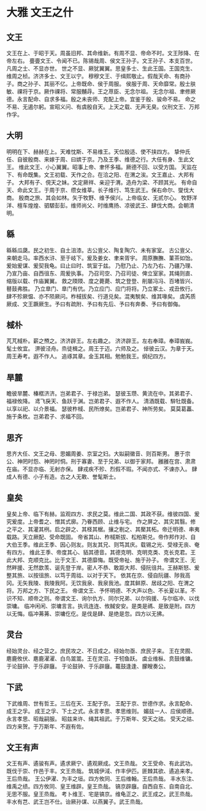 # 大雅 文王之什


## 文王

文王在上、于昭于天。周虽旧邦、其命维新。有周不显、帝命不时。文王陟降、在帝左右。
亹亹文王、令闻不已。陈锡哉周、侯文王孙子。文王孙子、本支百世。凡周之士、不显亦世。
世之不显、厥犹翼翼。思皇多士、生此王国。王国克生、维周之桢。济济多士、文王以宁。
穆穆文王、于缉熙敬止。假哉天命、有商孙子。商之孙子、其丽不亿。上帝既命、侯于周服。
侯服于周、天命靡常。殷士肤敏、祼将于京。厥作祼将、常服黼冔。王之荩臣、无念尔祖。
无念尔祖、聿修厥德。永言配命、自求多福。殷之未丧师、克配上帝。宜鉴于殷、骏命不易。
命之不易、无遏尔躬。宣昭义问、有虞殷自天。上天之载、无声无臭。仪刑文王、万邦作孚。


## 大明

明明在下、赫赫在上。天难忱斯、不易维王。天位殷适、使不挟四方。
挚仲氏任、自彼殷商、来嫁于周、曰嫔于京。乃及王季、维德之行。大任有身、生此文王。
维此文王、小心翼翼。昭事上帝、聿怀多福。厥德不回、以受方国。
天监在下、有命既集。文王初载、天作之合。在洽之阳、在渭之涘。文王嘉止、大邦有子。
大邦有子、俔天之妹。文定厥祥、亲迎于渭。造舟为梁、不顾其光。
有命自天、命此文王。于周于京、缵女维莘。长子维行、笃生武王。保右命尔、燮伐大商。
殷商之旅、其会如林。矢于牧野、维予侯兴。上帝临女、无贰尔心。
牧野洋洋、檀车煌煌、驷騵彭彭。维师尚父、时维鹰扬、凉彼武王、肆伐大商。会朝清明。


## 緜

緜緜瓜瓞。民之初生、自土沮漆。古公亶父、陶复陶穴、未有家室。
古公亶父、来朝走马。率西水浒、至于岐下。爰及姜女、聿来胥宇。
周原膴膴、菫茶如饴。爰始爰谋、爰契我龟。曰止曰时、筑室于兹。
乃慰乃止、乃左乃右、乃疆乃理、乃宣乃亩、自西徂东、周爰执事。
乃召司空、乃召司徒、俾立室家。其绳则直、缩版以载、作庙翼翼。
救之陾陾、度之薨薨、筑之登登、削屡冯冯、百堵皆兴、鼛鼓弗胜。
乃立臯门、臯门有伉。乃立应门、应门将将。乃立冢土、戎丑攸行。
肆不殄厥愠、亦不陨厥问。柞棫拔矣、行道兑矣。混夷駾矣、维其喙矣。
虞芮质厥成、文王蹶厥生。予曰有疏附、予曰有先后、予曰有奔奏、予曰有御侮。


## 棫朴

芃芃棫朴。薪之槱之。济济辟王。左右趣之。
济济辟王。左右奉璋。奉璋峩峩。髦士攸宜。
淠彼泾舟。烝徒楫之。周王于迈。六师及之。
倬彼云汉。为章于天。周王寿考。遐不作人。
追琢其章。金玉其相。勉勉我王。纲纪四方。


## 旱麓

瞻彼旱麓、榛楛济济。岂弟君子、于禄岂弟。
瑟彼玉瓒、黄流在中。其弟君子、福禄攸降。
鸢飞戾天、鱼跃于渊。岂弟君子、遐不作人。
清酒既载、騂牡既备。以享以祀、以介景福。
瑟彼柞棫、民所燎矣。岂弟君子、神所劳矣。
莫莫葛藟、施于条枚。岂弟君子、求福不回。


## 思齐

思齐大任、文王之母、思媚周姜、京室之妇。大姒嗣徽音、则百斯男。
惠于宗公、神罔时怨、神罔时恫。刑于寡妻、至于兄弟、以御于家邦。
雝雝在宫、肃肃在庙。不显亦临、无射亦保。
肆戎疾不殄、烈假不瑕。不闻亦式、不谏亦入。
肆成人有德、小子有造。古之人无斁、誉髦斯士。


## 皇矣

皇矣上帝、临下有赫。监观四方、求民之莫。维此二国、其政不获。维彼四国、爰究爰度。上帝耆之、憎其式廓。乃眷西顾、止维与宅。
作之屏之、其灾其翳。修之平之、其灌其栵。启之辟之、其柽其椐。攘之剔之、其檿其柘。帝迁明德、串夷载路。天立厥配、受命既固。
帝省其山、柞棫斯拔、松柏斯兑。帝作邦作对、自大伯王季。维此王季、因心则友。则友其兄、则笃其庆。载锡之光、受禄无丧、奄有四方。
维此王季、帝度其心、貊其德音。其德克明、克明克类、克长克君。王此大邦、克顺克比。比于文王、其德靡悔。既受帝祉、施于孙子。
帝谓文王、无然畔援、无然歆羡、诞先登于岸。密人不恭、敢距大邦、侵阮徂共。王赫斯怒、爰整其旅、以按徂旅、以笃于周祜、以对于天下。
依其在京、侵自阮疆、陟我高冈。无矢我陵、我陵我阿。无饮我泉、我泉我池。度其鲜原、居歧之阳、在渭之将。万邦之方、下民之王。
帝谓文王、予怀明德、不大声以色、不长夏以革。不识不知、顺帝之则。帝谓文王、询尔仇方、同尔兄弟、以尔钩援、与尔临冲、以伐崇墉。
临冲闲闲、崇墉言言。执讯连连、攸馘安安。是类是禡、是致是附。四方以无悔。临冲茀茀、崇墉仡仡。是伐是肆、是绝是忽。四方以无拂。


## 灵台

经始灵台、经之营之。庶民攻之、不日成之。经始勿亟、庶民子来。
王在灵囿、麀鹿攸伏、麀鹿濯濯、白鸟翯翯。王在灵沼、于牣鱼跃。
虡业维枞、贲鼓维镛。于论鼓钟、于乐辟廱。
于论鼓钟、于乐辟廱。鼍鼓逢逢、朦瞍奏公。


## 下武

下武维周、世有哲王。三后在天、王配于京。
王配于京、世德作求。永言配命、成王之孚。
成王之孚、下土之式。永言孝思、孝思维则。
媚兹一人、应侯顺德。永言孝思、昭哉嗣服。
昭兹来许、绳其祖武。于万斯年、受天之祜。
受天之祜、四方来贺。于万斯年、不遐有佐。


## 文王有声

文王有声、遹骏有声。遹求厥宁、遹观厥成。文王烝哉。
文王受命、有此武功。既伐于崇、作邑于丰。文王烝哉。
筑城伊淢、作丰伊匹。匪棘其欲、遹追来孝。王后烝哉。
王公伊濯、为丰之垣。四方攸同、王后维翰。王后烝哉。
丰水东注、维禹之绩。四方攸同、皇王维辟。皇王烝哉。
镐京辟廱。自西自东、自南自北、无思不服。皇王烝哉。
考卜维王、宅是镐京。维龟正之、武王成之。武王烝哉。
丰水有芑、武王岂不仕。诒厥孙谋、以燕翼子。武王烝哉。

